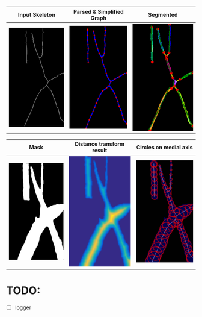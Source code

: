

|Input Skeleton|Parsed & Simplified Graph|Segmented|
|---|---|---|
|![](https://github.com/yuki-inaho/PySkeleton2Graph/blob/main/results/input.png)|![](https://github.com/yuki-inaho/PySkeleton2Graph/blob/main/results/graph.png)|![](https://github.com/yuki-inaho/PySkeleton2Graph/blob/main/results/parsed.png)|

|Mask|Distance transform result|Circles on medial axis|
|---|---|---|
|![](https://github.com/yuki-inaho/PySkeleton2Graph/blob/main/results/mask_resized.png)|![](https://github.com/yuki-inaho/PySkeleton2Graph/blob/main/results/distance_transform.png)|![](https://github.com/yuki-inaho/PySkeleton2Graph/blob/main/results/skeleton_with_mask.png)|

# TODO:

- [ ] logger

